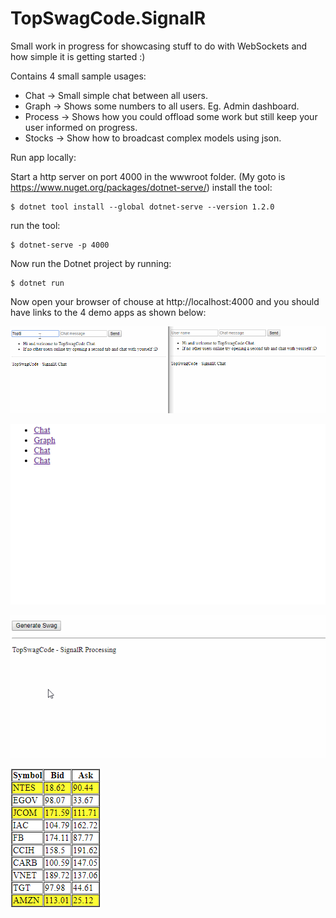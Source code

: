 ﻿ # TopSwagCode.SignalR

Small work in progress for showcasing stuff to do with WebSockets and how simple it is getting started :)

Contains 4 small sample usages:

* Chat -> Small simple chat between all users.
* Graph -> Shows some numbers to all users. Eg. Admin dashboard.
* Process -> Shows how you could offload some work but still keep your user informed on progress.
* Stocks -> Show how to broadcast complex models using json.

Run app locally:

Start a http server on port 4000 in the wwwroot folder. (My goto is https://www.nuget.org/packages/dotnet-serve/)
install the tool: 

```console
$ dotnet tool install --global dotnet-serve --version 1.2.0
```

run the tool:

```console
$ dotnet-serve -p 4000
```

Now run the Dotnet project by running:

```console
$ dotnet run
```

Now open your browser of chouse at http://localhost:4000 and you should have links to the 4 demo apps as shown below:


![Chat App](chatapp.gif "Chat App")

![Graph App](graphapp.gif "Graph App")

![Processing App](processingapp.gif "Processing App")

![Stock App](stockapp.gif "Stock App")